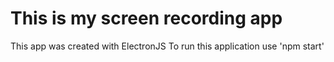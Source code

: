 # This is my screen recording app

This app was created with ElectronJS To run this application use 'npm start'